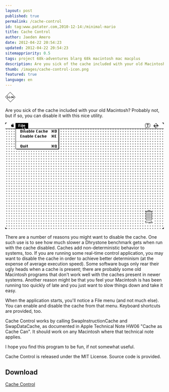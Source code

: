 ```yaml
---
layout: post
published: true
permalink: /cache-control
id: tag:www.patater.com,2010-12-14:/minimal-mario
title: Cache Control
author: Jaeden Amero
date: 2012-04-22 20:54:23
updated: 2012-04-22 20:54:23
sitemappriority: 0.5
tags: project 68k-adventures blarg 68k macintosh mac macplus
description: Are you sick of the cache included with your old Macintosh? Probably not, but if so, you can disable it with this nice utility.
thumb: /images/cache-control-icon.png
featured: true
language: en
---
```

![Cache Control Icon](/images/cache-control-icon.png)

<p>Are you sick of the cache included with your old Macintosh? Probably not, but if so, you can disable it with this nice utility.</p>

<img src="/images/cache-control-ui.png" alt="A Screenshot of Cache Control Running on a Macintosh" />

<p>There are a number of reasons you might want to disable the cache. One such use is to see how much slower a Dhrystone benchmark gets when run with the cache disabled. Caches add non-deterministic behavior to systems, too. If you are running some real-time control application, you may want to disable the cache in order to achieve better determinism (at the expense of average execution speed). Some software bugs only rear their ugly heads when a cache is present; there are probably some old Macintosh programs that don't work well with the caches present in newer systems. Another reason might be that you feel your Macintosh is has been running too quickly of late and you just want to slow things down and take it easy.

<p>When the application starts, you'll notice a File menu (and not much else). You can enable and disable the cache from that menu. Keyboard shortcuts are provided, too.</p>

<p>Cache Control works by calling SwapInstructionCache and SwapDataCache, as documented in Apple Technical Note HW06 "Cache as Cache Can". It should work on any Macintosh where that technical note applies.</p>

<p>I hope you find this program to be fun, if not somewhat useful.</p>

<p>Cache Control is released under the MIT License. Source code is provided.</p>

<div>
<h2>Download</h2>
<a href="/projects/cache-control.sit">Cache
Control</a>
</div>
